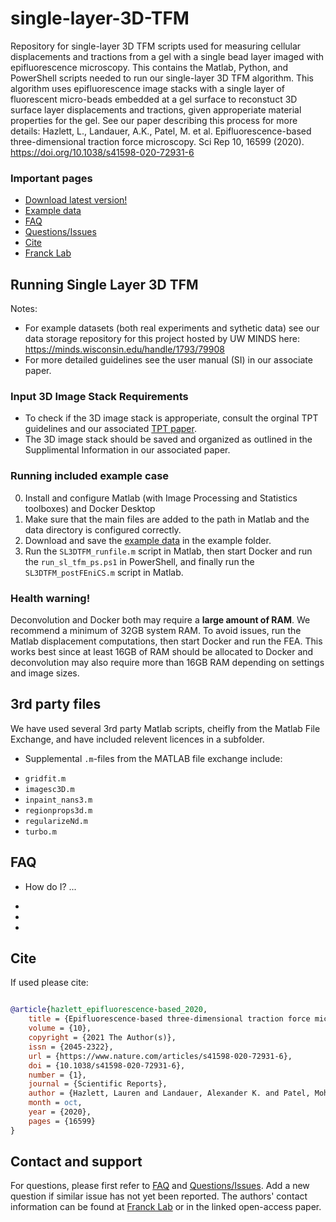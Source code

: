 # single-layer-3D-TFM
Repository for single-layer 3D TFM scripts used for measuring cellular displacements and tractions from a gel with a single bead layer imaged with epifluorescence microscopy. This contains the Matlab, Python, and PowerShell scripts needed to run our single-layer 3D TFM algorithm. This algorithm uses epifluorescence image stacks with a single layer of fluorescent micro-beads embedded at a gel surface to reconstuct 3D surface layer displacements and tractions, given approperiate material properties for the gel. See our paper describing this process for more details: Hazlett, L., Landauer, A.K., Patel, M. et al. Epifluorescence-based three-dimensional traction force microscopy. Sci Rep 10, 16599 (2020). https://doi.org/10.1038/s41598-020-72931-6



### Important pages
* [Download latest version!](https://github.com/FranckLab/single-layer-3D-TFM/releases)
* [Example data](https://minds.wisconsin.edu/handle/1793/79908)
* [FAQ](https://github.com/FranckLab/single-layer-3D-TFM#faq)
* [Questions/Issues](https://github.com/FranckLab/single-layer-3D-TFM/issues)
* [Cite](https://github.com/FranckLab/single-layer-3D-TFM#cite)
* [Franck Lab](https://www.franck.engr.wisc.edu)
 
## Running Single Layer 3D TFM

Notes: 
  - For example datasets (both real experiments and sythetic data) see our data storage repository for this project hosted by UW MINDS here: https://minds.wisconsin.edu/handle/1793/79908
  - For more detailed guidelines see the user manual (SI) in our associate paper.

### Input 3D Image Stack Requirements
* To check if the 3D image stack is approperiate, consult the orginal TPT guidelines and our associated [TPT paper](https://github.com/FranckLab/T-PT).
* The 3D image stack should be saved and organized as outlined in the Supplimental Information in our associated paper. 

### Running included example case
0. Install and configure Matlab (with Image Processing and Statistics toolboxes) and Docker Desktop 
1. Make sure that the main files are added to the path in Matlab and the data directory is configured correctly.
2. Download and save the [example data](https://minds.wisconsin.edu/handle/1793/79908) in the example folder. 
3. Run the `SL3DTFM_runfile.m` script in Matlab, then start Docker and run the `run_sl_tfm_ps.ps1` in PowerShell, and finally run the `SL3DTFM_postFEniCS.m` script in Matlab.

### Health warning!
Deconvolution and Docker both may require a **large amount of RAM**. We recommend a minimum of 32GB system RAM. To avoid issues, run the Matlab displacement computations, then start Docker and run the FEA. This works best since at least 16GB of RAM should be allocated to Docker and deconvolution may also require more than 16GB RAM depending on settings and image sizes.

## 3rd party files
We have used several 3rd party Matlab scripts, cheifly from the Matlab File Exchange, and have included relevent licences in a subfolder.
* Supplemental `.m`-files from the MATLAB file exchange include:
 - `gridfit.m`
 - `imagesc3D.m`
 - `inpaint_nans3.m`
 - `regionprops3d.m`
 - `regularizeNd.m`
 - `turbo.m`
 
## FAQ

* How do I? ...
 -
 -
 -


## Cite
If used please cite:

```bibtex

@article{hazlett_epifluorescence-based_2020,
	title = {Epifluorescence-based three-dimensional traction force microscopy},
	volume = {10},
	copyright = {2021 The Author(s)},
	issn = {2045-2322},
	url = {https://www.nature.com/articles/s41598-020-72931-6},
	doi = {10.1038/s41598-020-72931-6},
	number = {1},
	journal = {Scientific Reports},
	author = {Hazlett, Lauren and Landauer, Alexander K. and Patel, Mohak and Witt, Hadley A. and Yang, Jin and Reichner, Jonathan S. and Franck, Christian},
	month = oct,
	year = {2020},
	pages = {16599}
}

```

## Contact and support
For questions, please first refer to [FAQ](https://github.com/FranckLab/single-layer-3D-TFM#faq) and [Questions/Issues](https://github.com/FranckLab/single-layer-3D-TFM/issues). Add a new question if similar issue has not yet been reported. The authors' contact information can be found at [Franck Lab](https://www.franck.engr.wisc.edu) or in the linked open-access paper.

